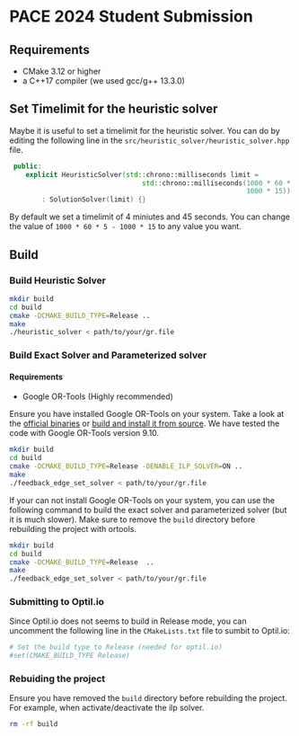 # PACE 2024 Student Submission

## Requirements

- CMake 3.12 or higher
- a C++17 compiler (we used gcc/g++ 13.3.0)

## Set Timelimit for the heuristic solver

Maybe it is useful to set a timelimit for the heuristic solver. You can do by editing the following line in
the `src/heuristic_solver/heuristic_solver.hpp` file.

```cpp
 public:
    explicit HeuristicSolver(std::chrono::milliseconds limit =
                                 std::chrono::milliseconds(1000 * 60 * 5 -
                                                           1000 * 15))
        : SolutionSolver(limit) {}                      
```

By default we set a timelimit of 4 miniutes and 45 seconds. You can change the value of `1000 * 60 * 5 - 1000 * 15` to
any value you want.

## Build

### Build Heuristic Solver

```sh
mkdir build
cd build
cmake -DCMAKE_BUILD_TYPE=Release ..
make
./heuristic_solver < path/to/your/gr.file
```

### Build Exact Solver and Parameterized solver

#### Requirements

- Google OR-Tools (Highly recommended)

Ensure you have installed Google OR-Tools on your system. Take a look at
the [official binaries](https://developers.google.com/optimization/install/cpp/binary_linux)
or [build and install it from source](https://developers.google.com/optimization/install/cpp/source_linux).
We have tested the code with Google OR-Tools version 9.10.

```sh
mkdir build
cd build
cmake -DCMAKE_BUILD_TYPE=Release -DENABLE_ILP_SOLVER=ON .. 
make
./feedback_edge_set_solver < path/to/your/gr.file
```

If your can not install Google OR-Tools on your system, you can use the following command to build the exact solver and
parameterized solver (but it is much slower). Make sure to remove the `build` directory before rebuilding the project
with ortools.

```sh
mkdir build
cd build
cmake -DCMAKE_BUILD_TYPE=Release  .. 
make
./feedback_edge_set_solver < path/to/your/gr.file
```

### Submitting to Optil.io

Since Optil.io does not seems to build in Release mode, you can uncomment the following line in the `CMakeLists.txt`
file to sumbit to Optil.io:

```cmake
# Set the build type to Release (needed for optil.io)
#set(CMAKE_BUILD_TYPE Release)
```

### Rebuiding the project

Ensure you have removed the `build` directory before rebuilding the project. For example, when activate/deactivate the
ilp solver.

```sh
rm -rf build
``` 